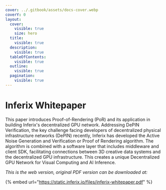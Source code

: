 ```yaml
---
cover: ../.gitbook/assets/docs-cover.webp
coverY: 0
layout:
  cover:
    visible: true
    size: hero
  title:
    visible: true
  description:
    visible: true
  tableOfContents:
    visible: true
  outline:
    visible: true
  pagination:
    visible: true
---
```


# Inferix Whitepaper

This paper introduces Proof-of-Rendering (PoR) and its application in building Inferix's decentralized GPU network. Addressing DePIN Verification, the key challenge facing developers of decentralized physical infrastructure networks (DePIN) recently, Inferix has developed the Active Noise Generation and Verification or Proof of Rendering algorithm. The algorithm is combined with a software layer that includes middleware and client SDK, facilitating connections between 3D creative data systems and the decentralized GPU infrastructure. This creates a unique Decentralized GPU Network for Visual Computing and AI Inference.

_This is the web version, original PDF version can be downloaded at:_

{% embed url="https://static.inferix.io/files/inferix-whitepaper.pdf" %}
